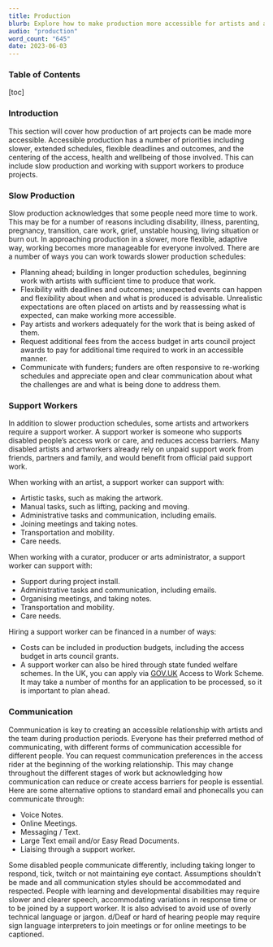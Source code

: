 ```yaml
---
title: Production
blurb: Explore how to make production more accessible for artists and artworker, including slow production methods, working with support workers and how to centre health, wellbeing and access. 
audio: "production"
word_count: "645"
date: 2023-06-03
---
```


### Table of Contents
[toc]

### Introduction 

This section will cover how production of art projects can be made more accessible. Accessible production has a number of priorities including slower, extended schedules, flexible deadlines and outcomes, and the centering of the access, health and wellbeing of those involved. This can include slow production and working with support workers to produce projects.


### Slow Production

Slow production acknowledges that some people need more time to work. This may be for a number of reasons including disability, illness, parenting, pregnancy, transition, care work, grief, unstable housing, living situation or burn out. In approaching production in a slower, more flexible, adaptive way, working becomes more manageable for everyone involved. There are a number of ways you can work towards slower production schedules:

- Planning ahead; building in longer production schedules, beginning work with artists with sufficient time to produce that work.
- Flexibility with deadlines and outcomes; unexpected events can happen and flexibility about when and what is produced is advisable. Unrealistic expectations are often placed on artists and by reassessing what is expected, can make working more accessible.
- Pay artists and workers adequately for the work that is being asked of them.
- Request additional fees from the access budget in arts council project awards to pay for additional time required to work in an accessible manner.
- Communicate with funders; funders are often responsive to re-working schedules and appreciate open and clear communication about what the challenges are and what is being done to address them.


### Support Workers

In addition to slower production schedules, some artists and artworkers require a support worker. A support worker is someone who supports disabled people’s access work or care, and reduces access barriers. Many disabled artists and artworkers already rely on unpaid support work from friends, partners and family, and would benefit from official paid support work.

When working with an artist, a support worker can support with:

- Artistic tasks, such as making the artwork.
- Manual tasks, such as lifting, packing and moving.
- Administrative tasks and communication, including emails.
- Joining meetings and taking notes.
- Transportation and mobility.
- Care needs.

When working with a curator, producer or arts administrator, a support worker can support with:

- Support during project install.
- Administrative tasks and communication, including emails.
- Organising meetings, and taking notes.
- Transportation and mobility.
- Care needs.

Hiring a support worker can be financed in a number of ways:

- Costs can be included in production budgets, including the access budget in arts council grants.
- A support worker can also be hired through state funded welfare schemes. In the UK, you can apply via [GOV.UK](https://www.gov.uk) Access to Work Scheme. It may take a number of months for an application to be processed, so it is important to plan ahead.




### Communication

Communication is key to creating an accessible relationship with artists and the team during production periods. Everyone has their preferred method of communicating, with different forms of communication accessible for different people. You can request communication preferences in the access rider at the beginning of the working relationship. This may change throughout the different stages of work but acknowledging how communication can reduce or create access barriers for people is essential. Here are some alternative options to standard email and phonecalls you can communicate through:

- Voice Notes.
- Online Meetings.
- Messaging / Text.
- Large Text email and/or Easy Read Documents.
- Liaising through a support worker.

Some disabled people communicate differently, including taking longer to respond, tick, twitch or not maintaining eye contact. Assumptions shouldn’t be made and all communication styles should be accommodated and respected. People with learning and developmental disabilities may require slower and clearer speech, accommodating variations in response time or to be joined by a support worker. It is also advised to avoid use of overly technical language or jargon. d/Deaf or hard of hearing people may require sign language interpreters to join meetings or for online meetings to be captioned.

  
